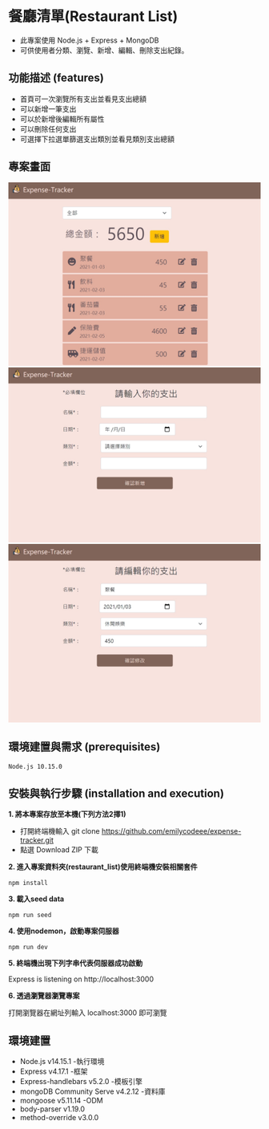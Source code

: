 # 餐廳清單(Restaurant List)

  - 此專案使用 Node.js + Express + MongoDB 
  - 可供使用者分類、瀏覽、新增、編輯、刪除支出紀錄。

## 功能描述 (features)
  - 首頁可一次瀏覽所有支出並看見支出總額
  - 可以新增一筆支出
  - 可以於新增後編輯所有屬性
  - 可以刪除任何支出
  - 可選擇下拉選單篩選支出類別並看見類別支出總額

## 專案畫面
![home](/public/photos/home.jpg)
![new](/public/photos/new.jpg)
![edit](/public/photos/edit.jpg)

## 環境建置與需求 (prerequisites)
```
Node.js 10.15.0
```
## 安裝與執行步驟 (installation and execution)

**1. 將本專案存放至本機(下列方法2擇1)**
  - 打開終端機輸入 git clone https://github.com/emilycodeee/expense-tracker.git
  - 點選 Download ZIP 下載

**2. 進入專案資料夾(restaurant_list)使用終端機安裝相關套件**

```
npm install
```
**3. 載入seed data**
```
npm run seed
```
**4. 使用nodemon，啟動專案伺服器**
```
npm run dev
```
**5. 終端機出現下列字串代表伺服器成功啟動**

Express is listening on http://localhost:3000

**6. 透過瀏覽器瀏覽專案**

打開瀏覽器在網址列輸入 localhost:3000 即可瀏覽

## 環境建置

- Node.js v14.15.1 -執行環境
- Express v4.17.1 -框架
- Express-handlebars v5.2.0 -模板引擎
- mongoDB Community Serve v4.2.12 -資料庫
- mongoose v5.11.14 -ODM
- body-parser v1.19.0
- method-override v3.0.0

